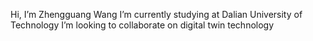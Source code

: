 Hi, I’m Zhengguang Wang
I’m currently studying at Dalian University of Technology
I’m looking to collaborate on digital twin technology


<!---
Taylorwang0614/Taylorwang0614 is a ✨ special ✨ repository because its `README.md` (this file) appears on your GitHub profile.
You can click the Preview link to take a look at your changes.
--->
